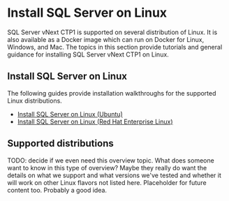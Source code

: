 # Install SQL Server on Linux

SQL Server vNext CTP1 is supported on several distribution of Linux. It is also available as a Docker image which can run on Docker for Linux, Windows, and Mac. The topics in this section provide tutorials and general guidance for installing SQL Server vNext CTP1 on Linux. 

## Install SQL Server on Linux

The following guides provide installation walkthroughs for the supported Linux distributions.

- [Install SQL Server on Linux (Ubuntu)](sql-server-linux-setup-ubuntu.md)
- [Install SQL Server on Linux (Red Hat Enterprise Linux)](sql-server-linux-setup-red-hat.md)

## Supported distributions


TODO: decide if we even need this overview topic. What does someone want to know in this type of overview? Maybe they really do want the details on what we support and what versions we've tested and whether it will work on other Linux flavors not listed here. Placeholder for future content too. Probably a good idea. 


